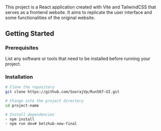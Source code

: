 # 

This project is a React application created with Vite and TailwindCSS that serves as a frontend website. It aims to replicate the user interface and some functionalities of the original website.



## Getting Started

### Prerequisites

List any software or tools that need to be installed before running your project.

### Installation

```bash
# Clone the repository
git clone https://github.com/SoorajVp/Run567-UI.git

# Change into the project directory
cd project-name

# Install dependencies
- npm install
- npm run dev# betzhub-new-final
